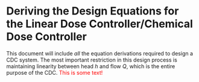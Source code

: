 # Deriving the Design Equations for the Linear Dose Controller/Chemical Dose Controller
This document will include _all_ the equation derivations required to design a CDC system. The most important restriction in this design process is maintaining linearity between head $h$ and flow $Q$, which is the entire purpose of the CDC. <font color="red">This is some text!</font> 
